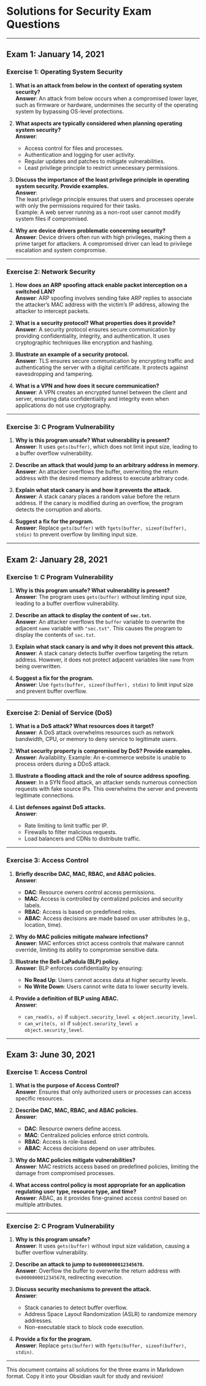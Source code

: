 # Solutions for Security Exam Questions

---

## **Exam 1: January 14, 2021**

### **Exercise 1: Operating System Security**

1. **What is an attack from below in the context of operating system security?**  
   **Answer**: An attack from below occurs when a compromised lower layer, such as firmware or hardware, undermines the security of the operating system by bypassing OS-level protections.

2. **What aspects are typically considered when planning operating system security?**  
   **Answer**:  
   - Access control for files and processes.  
   - Authentication and logging for user activity.  
   - Regular updates and patches to mitigate vulnerabilities.  
   - Least privilege principle to restrict unnecessary permissions.

3. **Discuss the importance of the least privilege principle in operating system security. Provide examples.**  
   **Answer**:  
   The least privilege principle ensures that users and processes operate with only the permissions required for their tasks.  
   Example: A web server running as a non-root user cannot modify system files if compromised.

4. **Why are device drivers problematic concerning security?**  
   **Answer**: Device drivers often run with high privileges, making them a prime target for attackers. A compromised driver can lead to privilege escalation and system compromise.

---

### **Exercise 2: Network Security**

1. **How does an ARP spoofing attack enable packet interception on a switched LAN?**  
   **Answer**: ARP spoofing involves sending fake ARP replies to associate the attacker’s MAC address with the victim’s IP address, allowing the attacker to intercept packets.

2. **What is a security protocol? What properties does it provide?**  
   **Answer**: A security protocol ensures secure communication by providing confidentiality, integrity, and authentication. It uses cryptographic techniques like encryption and hashing.

3. **Illustrate an example of a security protocol.**  
   **Answer**: TLS ensures secure communication by encrypting traffic and authenticating the server with a digital certificate. It protects against eavesdropping and tampering.

4. **What is a VPN and how does it secure communication?**  
   **Answer**: A VPN creates an encrypted tunnel between the client and server, ensuring data confidentiality and integrity even when applications do not use cryptography.

---

### **Exercise 3: C Program Vulnerability**

1. **Why is this program unsafe? What vulnerability is present?**  
   **Answer**: It uses `gets(buffer)`, which does not limit input size, leading to a buffer overflow vulnerability.

2. **Describe an attack that would jump to an arbitrary address in memory.**  
   **Answer**: An attacker overflows the buffer, overwriting the return address with the desired memory address to execute arbitrary code.

3. **Explain what stack canary is and how it prevents the attack.**  
   **Answer**: A stack canary places a random value before the return address. If the canary is modified during an overflow, the program detects the corruption and aborts.

4. **Suggest a fix for the program.**  
   **Answer**: Replace `gets(buffer)` with `fgets(buffer, sizeof(buffer), stdin)` to prevent overflow by limiting input size.

---

## **Exam 2: January 28, 2021**

### **Exercise 1: C Program Vulnerability**

1. **Why is this program unsafe? What vulnerability is present?**  
   **Answer**: The program uses `gets(buffer)` without limiting input size, leading to a buffer overflow vulnerability.

2. **Describe an attack to display the content of `sec.txt`.**  
   **Answer**: An attacker overflows the `buffer` variable to overwrite the adjacent `name` variable with `"sec.txt"`. This causes the program to display the contents of `sec.txt`.

3. **Explain what stack canary is and why it does not prevent this attack.**  
   **Answer**: A stack canary detects buffer overflow targeting the return address. However, it does not protect adjacent variables like `name` from being overwritten.

4. **Suggest a fix for the program.**  
   **Answer**: Use `fgets(buffer, sizeof(buffer), stdin)` to limit input size and prevent buffer overflow.

---

### **Exercise 2: Denial of Service (DoS)**

1. **What is a DoS attack? What resources does it target?**  
   **Answer**: A DoS attack overwhelms resources such as network bandwidth, CPU, or memory to deny service to legitimate users.

2. **What security property is compromised by DoS? Provide examples.**  
   **Answer**: Availability. Example: An e-commerce website is unable to process orders during a DDoS attack.

3. **Illustrate a flooding attack and the role of source address spoofing.**  
   **Answer**: In a SYN flood attack, an attacker sends numerous connection requests with fake source IPs. This overwhelms the server and prevents legitimate connections.

4. **List defenses against DoS attacks.**  
   **Answer**:  
   - Rate limiting to limit traffic per IP.  
   - Firewalls to filter malicious requests.  
   - Load balancers and CDNs to distribute traffic.

---

### **Exercise 3: Access Control**

1. **Briefly describe DAC, MAC, RBAC, and ABAC policies.**  
   **Answer**:  
   - **DAC**: Resource owners control access permissions.  
   - **MAC**: Access is controlled by centralized policies and security labels.  
   - **RBAC**: Access is based on predefined roles.  
   - **ABAC**: Access decisions are made based on user attributes (e.g., location, time).

2. **Why do MAC policies mitigate malware infections?**  
   **Answer**: MAC enforces strict access controls that malware cannot override, limiting its ability to compromise sensitive data.

3. **Illustrate the Bell-LaPadula (BLP) policy.**  
   **Answer**: BLP enforces confidentiality by ensuring:  
   - **No Read Up**: Users cannot access data at higher security levels.  
   - **No Write Down**: Users cannot write data to lower security levels.

4. **Provide a definition of BLP using ABAC.**  
   **Answer**:  
   - `can_read(s, o)` if `subject.security_level ≤ object.security_level`.  
   - `can_write(s, o)` if `subject.security_level ≥ object.security_level`.

---

## **Exam 3: June 30, 2021**

### **Exercise 1: Access Control**

1. **What is the purpose of Access Control?**  
   **Answer**: Ensures that only authorized users or processes can access specific resources.

2. **Describe DAC, MAC, RBAC, and ABAC policies.**  
   **Answer**:  
   - **DAC**: Resource owners define access.  
   - **MAC**: Centralized policies enforce strict controls.  
   - **RBAC**: Access is role-based.  
   - **ABAC**: Access decisions depend on user attributes.

3. **Why do MAC policies mitigate vulnerabilities?**  
   **Answer**: MAC restricts access based on predefined policies, limiting the damage from compromised processes.

4. **What access control policy is most appropriate for an application regulating user type, resource type, and time?**  
   **Answer**: ABAC, as it provides fine-grained access control based on multiple attributes.

---

### **Exercise 2: C Program Vulnerability**

1. **Why is this program unsafe?**  
   **Answer**: It uses `gets(buffer)` without input size validation, causing a buffer overflow vulnerability.

2. **Describe an attack to jump to `0x0000000012345678`.**  
   **Answer**: Overflow the buffer to overwrite the return address with `0x0000000012345678`, redirecting execution.

3. **Discuss security mechanisms to prevent the attack.**  
   **Answer**:  
   - Stack canaries to detect buffer overflow.  
   - Address Space Layout Randomization (ASLR) to randomize memory addresses.  
   - Non-executable stack to block code execution.

4. **Provide a fix for the program.**  
   **Answer**: Replace `gets(buffer)` with `fgets(buffer, sizeof(buffer), stdin)`.

---

This document contains all solutions for the three exams in Markdown format. Copy it into your Obsidian vault for study and revision!
